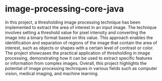 # image-processing-core-java

In this project, a thresholding image processing technique has been implemented to extract the area of interest in an input image. The technique involves setting a threshold value for pixel intensity and converting the image into a binary format based on this value. This approach enables the identification and separation of regions of the image that contain the area of interest, such as objects or shapes with a certain level of contrast or color. The project showcases the practical application of thresholding in image processing, demonstrating how it can be used to extract specific features or information from complex images. Overall, this project highlights the potential of image processing techniques in various fields such as computer vision, medical imaging, and machine learning.
